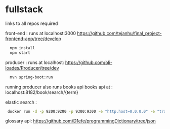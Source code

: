 # fullstack
links to all repos required


front-end : 
runs at localhost:3000
https://github.com/tejanhu/final_project-frontend-app/tree/develop
```bash
  npm install
  npm start
```

producer : 
runs at localhost:
https://github.com/oli-loades/Producer/tree/dev
```bash
  mvn spring-boot:run
```
running producer also runs books api
books api at : localhost:8182/book/search/{term}

elastic search :     
```bash
 docker run -d -p 9200:9200 -p 9300:9300 -e "http.host=0.0.0.0" -e "transport.host=0.0.0.0" docker.elastic.co/elasticsearch/elasticsearch:6.3.0
 ```

glossary api: https://github.com/D1efe/programmingDictionary/tree/json




